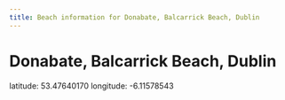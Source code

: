 ```yaml
---
title: Beach information for Donabate, Balcarrick Beach, Dublin
---
```

# Donabate, Balcarrick Beach, Dublin 

<div class="location-info">latitude: 53.47640170 longitude: -6.11578543</div>
<div id="met-eireann-warnings" onload="get_met_eireann_warnings(EI07)"></div>
<div></div>
